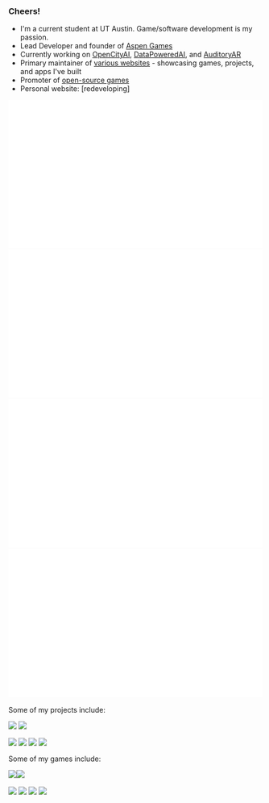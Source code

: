### Cheers!

- I'm a current student at UT Austin. Game/software development is my passion.
- Lead Developer and founder of [Aspen Games](https://aspengames.org)
- Currently working on [OpenCityAI](https://opencityai.com), [DataPoweredAI](https://datapowered.ai), and [AuditoryAR](https://auditoryar.com)
- Primary maintainer of [various websites](https://github.com/seanhlewis/websites) - showcasing games, projects, and apps I've built
- Promoter of [open-source games](https://github.com/seanhlewis/games)
- Personal website: [redeveloping]


![](https://raw.githubusercontent.com/seanhlewis/github-stats1/master/generated/overview.svg#gh-dark-mode-only)
![](https://raw.githubusercontent.com/seanhlewis/github-stats1/master/generated/overview.svg#gh-light-mode-only)
![](https://raw.githubusercontent.com/seanhlewis/github-stats1/master/generated/languages.svg#gh-dark-mode-only)
![](https://raw.githubusercontent.com/seanhlewis/github-stats1/master/generated/languages.svg#gh-light-mode-only)

Some of my projects include:

<a href="https://github.com/urbaninfolab/OpenCityAI"><img src="https://user-images.githubusercontent.com/96705270/236055102-2f4ce046-dd30-4cbe-87a3-5f25f308d3b5.png" width="400"/></a>
<a href="https://github.com/seanhlewis/DataPoweredAI"><img src="https://user-images.githubusercontent.com/96705270/236706951-687754f2-a501-48cb-9fab-f298e29400b5.png" width="400"/></a>

<a href="https://github.com/seanhlewis/AuditoryAR"><img src="https://user-images.githubusercontent.com/96705270/236707140-1aa08b93-de28-4647-9e24-3b29793eb9db.png" width="200"/></a> <a href="https://github.com/Good-Systems/SmartCityData"><img src="https://user-images.githubusercontent.com/96705270/236707050-b5af92aa-b91f-4773-91da-34b3281fe308.png" width="200"/></a> <a href="https://github.com/seanhlewis/TrafficEMS"><img src="https://user-images.githubusercontent.com/96705270/237002275-970186af-4e94-42bb-8040-218d5d61b327.png" width="200"/></a> <a href="https://github.com/seanhlewis/global-pe"><img src="https://user-images.githubusercontent.com/96705270/237002843-d54f7949-6356-46dd-90f1-6424743007f2.png" width="200"/></a>

Some of my games include:

<a href="https://github.com/aspengames/Patchwork_Beast"><img src="https://github-production-user-asset-6210df.s3.amazonaws.com/96705270/240494492-c86e2512-373b-4e44-8918-8c3bc0b74dc6.png" width="400"/></a><a href="https://github.com/seanhlewis/Fishori"><img src="https://user-images.githubusercontent.com/96705270/236052046-d321d04f-ba21-45b0-819a-cfadae9c8de7.png" width="400"/></a>

<a href="https://github.com/seanhlewis/RPGWurdle"><img src="https://user-images.githubusercontent.com/96705270/171061920-173d9d65-d9f2-49db-b0ea-4b66d0805d2c.png" width="200"/></a> <a href="https://github.com/seanhlewis/pirates-revenge"><img src="https://user-images.githubusercontent.com/96705270/168736641-ebf8efda-fb1c-4769-9813-0ac6c049fef3.png" width="200"/></a> <a href="https://github.com/seanhlewis/shibuya-detective"><img src="https://user-images.githubusercontent.com/96705270/169386509-45dd3bec-40f0-4dec-bb4e-4cc4cf7b9f41.png" width="200"/></a> <a href="https://github.com/seanhlewis/30-seconds"><img src="https://user-images.githubusercontent.com/96705270/169195089-c5173ee9-ea01-46ea-bfe0-d44fd3e2d4a6.png" width="200"/></a>
